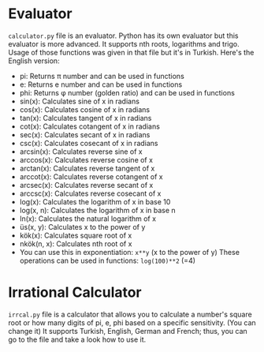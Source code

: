 # Evaluator
`calculator.py` file is an evaluator. Python has its own evaluator but this evaluator is more advanced. It supports nth roots, logarithms and trigo. Usage of those functions was given in that file but it's in Turkish. Here's the English version:
- pi: Returns π number and can be used in functions
- e: Returns e number and can be used in functions
- phi: Returns φ number (golden ratio) and can be used in functions
- sin(x): Calculates sine of x in radians
- cos(x): Calculates cosine of x in radians
- tan(x): Calculates tangent of x in radians
- cot(x): Calculates cotangent of x in radians
- sec(x): Calculates secant of x in radians
- csc(x): Calculates cosecant of x in radians
- arcsin(x): Calculates reverse sine of x
- arccos(x): Calculates reverse cosine of x
- arctan(x): Calculates reverse tangent of x
- arccot(x): Calculates reverse cotangent of x
- arcsec(x): Calculates reverse secant of x
- arccsc(x): Calculates reverse cosecant of x
- log(x): Calculates the logarithm of x in base 10
- log(x, n): Calculates the logarithm of x in base n
- ln(x): Calculates the natural logarithm of x
- üs(x, y): Calculates x to the power of y
- kök(x): Calculates square root of x
- nkök(n, x): Calculates nth root of x
- You can use this in exponentiation: `x**y` (x to the power of y) These operations can be used in functions: `log(100)**2` (=4)
# Irrational Calculator
`irrcal.py` file is a calculator that allows you to calculate a number's square root or how many digits of pi, e, phi based on a specific sensitivity. (You can change it) It supports Turkish, English, German and French; thus, you can go to the file and take a look how to use it.

